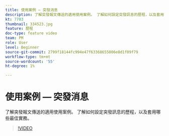 ```yaml
---
title: 使用案例 — 突發消息
description: 了解突發報文傳送的適用使用案例。 了解如何設定突發訊息的歷程，以及套用哪些最佳實務。
kt: 7703
thumbnail: 334523.jpg
feature: 歷程
doc-type: feature video
team: PM
role: User
level: Beginner
source-git-commit: 2799f18144fc994e47f63368655006e8d1f09f79
workflow-type: tm+mt
source-wordcount: '55'
ht-degree: 1%

---
```


# 使用案例 — 突發消息

了解突發報文傳送的適用使用案例。 了解如何設定突發訊息的歷程，以及套用哪些最佳實務。

>[!VIDEO](https://video.tv.adobe.com/v/334523?quality=12)
